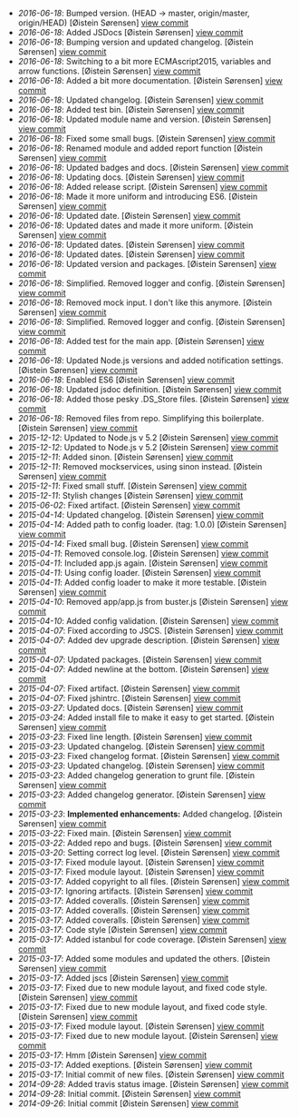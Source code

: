 * _2016-06-18_: Bumped version. (HEAD -> master, origin/master, origin/HEAD) [Øistein Sørensen] <a href="http://github.com/5orenso/node-simple-boilerplate/commit/c5a7c1d2fd116fc57c93c6fd87a721659c71fbf8">view commit</a>
* _2016-06-18_: Added JSDocs [Øistein Sørensen] <a href="http://github.com/5orenso/node-simple-boilerplate/commit/c1f7dbf5f9c29664c5c3abce638c4115e4ab084f">view commit</a>
* _2016-06-18_: Bumping version and updated changelog. [Øistein Sørensen] <a href="http://github.com/5orenso/node-simple-boilerplate/commit/1d3c791342a9b231667d9877a114bc474bb28ef3">view commit</a>
* _2016-06-18_: Switching to a bit more ECMAscript2015, variables and arrow functions. [Øistein Sørensen] <a href="http://github.com/5orenso/node-simple-boilerplate/commit/e2c1e756ecaeb0f08142a304da05512b08677512">view commit</a>
* _2016-06-18_: Added a bit more documentation. [Øistein Sørensen] <a href="http://github.com/5orenso/node-simple-boilerplate/commit/48c9d86bcda63d5bc4beee4a23f2f82f608be78f">view commit</a>
* _2016-06-18_: Updated changelog. [Øistein Sørensen] <a href="http://github.com/5orenso/node-simple-boilerplate/commit/e1d9cf1f14c0cf6337491de44673d4a9a2e498f9">view commit</a>
* _2016-06-18_: Added test bin. [Øistein Sørensen] <a href="http://github.com/5orenso/node-simple-boilerplate/commit/21269760a3e737cb26f07a5e41ac4f289c7f069c">view commit</a>
* _2016-06-18_: Updated module name and version. [Øistein Sørensen] <a href="http://github.com/5orenso/node-simple-boilerplate/commit/9b7243ff84e99eafe4d555332f47241b57bb1652">view commit</a>
* _2016-06-18_: Fixed some small bugs. [Øistein Sørensen] <a href="http://github.com/5orenso/node-simple-boilerplate/commit/2a846df06ad2581d090f234cbd05df88902bf6b0">view commit</a>
* _2016-06-18_: Renamed module and added report function [Øistein Sørensen] <a href="http://github.com/5orenso/node-simple-boilerplate/commit/528214294a2daeb3bd958ab94bc67e27248a6bed">view commit</a>
* _2016-06-18_: Updated badges and docs. [Øistein Sørensen] <a href="http://github.com/5orenso/node-simple-boilerplate/commit/6f6ac0f96a6b83d7c673dfb43d099075960fa10f">view commit</a>
* _2016-06-18_: Updating docs. [Øistein Sørensen] <a href="http://github.com/5orenso/node-simple-boilerplate/commit/780ec9f24d2bce5ede47d4bbb00d53724588916e">view commit</a>
* _2016-06-18_: Added release script. [Øistein Sørensen] <a href="http://github.com/5orenso/node-simple-boilerplate/commit/bf384bae5f289234a3fc723108e092cd4637b54f">view commit</a>
* _2016-06-18_: Made it more uniform and introducing ES6. [Øistein Sørensen] <a href="http://github.com/5orenso/node-simple-boilerplate/commit/849743bd0011ca634b07cc5c3a39731bc78cdf07">view commit</a>
* _2016-06-18_: Updated date. [Øistein Sørensen] <a href="http://github.com/5orenso/node-simple-boilerplate/commit/938fa6efe7ef443eea7e349ffe428711eb6d6ce6">view commit</a>
* _2016-06-18_: Updated dates and made it more uniform. [Øistein Sørensen] <a href="http://github.com/5orenso/node-simple-boilerplate/commit/69756ee386be2ac872d769a0770287c89973e797">view commit</a>
* _2016-06-18_: Updated dates. [Øistein Sørensen] <a href="http://github.com/5orenso/node-simple-boilerplate/commit/71187cacb2d6d44b7cf70ba91f95d3045568b79b">view commit</a>
* _2016-06-18_: Updated dates. [Øistein Sørensen] <a href="http://github.com/5orenso/node-simple-boilerplate/commit/974df1b60916293a285a6fef00b3725215cae664">view commit</a>
* _2016-06-18_: Updated version and packages. [Øistein Sørensen] <a href="http://github.com/5orenso/node-simple-boilerplate/commit/16cf7788d474448aea2a4f2732a3cef47ed16860">view commit</a>
* _2016-06-18_: Simplified. Removed logger and config. [Øistein Sørensen] <a href="http://github.com/5orenso/node-simple-boilerplate/commit/f3e0b2800502af7cd2d0744b1f8e28686235dd8f">view commit</a>
* _2016-06-18_: Removed mock input. I don't like this anymore. [Øistein Sørensen] <a href="http://github.com/5orenso/node-simple-boilerplate/commit/509264fd31cf940f2e167fb6ecb39ccc093692f5">view commit</a>
* _2016-06-18_: Simplified. Removed logger and config. [Øistein Sørensen] <a href="http://github.com/5orenso/node-simple-boilerplate/commit/0f989231922ae23250be0fef9a6c9659236a03ea">view commit</a>
* _2016-06-18_: Added test for the main app. [Øistein Sørensen] <a href="http://github.com/5orenso/node-simple-boilerplate/commit/41a6ed5a36bcae1bdeb86d9c2facf660a65c903a">view commit</a>
* _2016-06-18_: Updated Node.js versions and added notification settings. [Øistein Sørensen] <a href="http://github.com/5orenso/node-simple-boilerplate/commit/ee0792cdf1d382fce73acc26bd4ad0453f571554">view commit</a>
* _2016-06-18_: Enabled ES6 [Øistein Sørensen] <a href="http://github.com/5orenso/node-simple-boilerplate/commit/ffc93215b26e79f990cb0a4f992ac931b5680324">view commit</a>
* _2016-06-18_: Updated jsdoc definition. [Øistein Sørensen] <a href="http://github.com/5orenso/node-simple-boilerplate/commit/da867f2d0e94bc586e6c2c0a846687a8c377e148">view commit</a>
* _2016-06-18_: Added those pesky .DS_Store files. [Øistein Sørensen] <a href="http://github.com/5orenso/node-simple-boilerplate/commit/6b43bf9376fb94691b3cb9e6278d351dc8364e63">view commit</a>
* _2016-06-18_: Removed files from repo. Simplifying this boilerplate. [Øistein Sørensen] <a href="http://github.com/5orenso/node-simple-boilerplate/commit/11557f1cc69799fdf96b5109a8279644baa996a3">view commit</a>
* _2015-12-12_: Updated to Node.js v 5.2 [Øistein Sørensen] <a href="http://github.com/5orenso/node-simple-boilerplate/commit/70a02628ba103ed61c893aa6bedf417f40be0f3d">view commit</a>
* _2015-12-12_: Updated to Node.js v 5.2 [Øistein Sørensen] <a href="http://github.com/5orenso/node-simple-boilerplate/commit/a4e7248ac38114c4c6980c5b5d056e33ee052ca9">view commit</a>
* _2015-12-11_: Added sinon. [Øistein Sørensen] <a href="http://github.com/5orenso/node-simple-boilerplate/commit/1478a75f139054a2ef6b069f16bcca0d88df7756">view commit</a>
* _2015-12-11_: Removed mockservices, using sinon instead. [Øistein Sørensen] <a href="http://github.com/5orenso/node-simple-boilerplate/commit/b32a4b37d4543abc54960dbef9c58258701d02c1">view commit</a>
* _2015-12-11_: Fixed small stuff. [Øistein Sørensen] <a href="http://github.com/5orenso/node-simple-boilerplate/commit/2e8f1608129833ec8668c6d19425c8d90d5ad419">view commit</a>
* _2015-12-11_: Stylish changes [Øistein Sørensen] <a href="http://github.com/5orenso/node-simple-boilerplate/commit/e883046ec3ebdc627aa150f08e947e81a9c3c17d">view commit</a>
* _2015-06-02_: Fixed artifact. [Øistein Sørensen] <a href="http://github.com/5orenso/node-simple-boilerplate/commit/5fd985064a780ca6fcb731187065adb4d052332a">view commit</a>
* _2015-04-14_: Updated changelog. [Øistein Sørensen] <a href="http://github.com/5orenso/node-simple-boilerplate/commit/d49c90930dfc36f417478f6180ea1f6e8bb31014">view commit</a>
* _2015-04-14_: Added path to config loader. (tag: 1.0.0) [Øistein Sørensen] <a href="http://github.com/5orenso/node-simple-boilerplate/commit/e07897d733e4919d66bbf253b32eb1ae958f0a9c">view commit</a>
* _2015-04-14_: Fixed small bug. [Øistein Sørensen] <a href="http://github.com/5orenso/node-simple-boilerplate/commit/0578c567ceb1b9aae7b81f96b6330270273c85a7">view commit</a>
* _2015-04-11_: Removed console.log. [Øistein Sørensen] <a href="http://github.com/5orenso/node-simple-boilerplate/commit/8df97f2ebbb34b862b15ec85c4fa22b29181dc14">view commit</a>
* _2015-04-11_: Included app.js again. [Øistein Sørensen] <a href="http://github.com/5orenso/node-simple-boilerplate/commit/8abf97e882989cd313431e1f4023174880b36347">view commit</a>
* _2015-04-11_: Using config loader. [Øistein Sørensen] <a href="http://github.com/5orenso/node-simple-boilerplate/commit/7da7120d5d9d063c15928e66d5b5cb311b428e70">view commit</a>
* _2015-04-11_: Added config loader to make it more testable. [Øistein Sørensen] <a href="http://github.com/5orenso/node-simple-boilerplate/commit/061fa7db447f73a30dd89912c4ad9de7efd87d39">view commit</a>
* _2015-04-10_: Removed app/app.js from buster.js [Øistein Sørensen] <a href="http://github.com/5orenso/node-simple-boilerplate/commit/0bbc2732d2830f3a6c4200386119d1d375ecca01">view commit</a>
* _2015-04-10_: Added config validation. [Øistein Sørensen] <a href="http://github.com/5orenso/node-simple-boilerplate/commit/8e494de63fe345cb3f208a66238e73c87f2b44db">view commit</a>
* _2015-04-07_: Fixed according to JSCS. [Øistein Sørensen] <a href="http://github.com/5orenso/node-simple-boilerplate/commit/e7c71b29a33955f9573767d81b32428706d92391">view commit</a>
* _2015-04-07_: Added dev upgrade description. [Øistein Sørensen] <a href="http://github.com/5orenso/node-simple-boilerplate/commit/21bd3497e36cab4b3db2d38ce012a0246e01869c">view commit</a>
* _2015-04-07_: Updated packages. [Øistein Sørensen] <a href="http://github.com/5orenso/node-simple-boilerplate/commit/286ff83bd50b98abb479ec9433bcd05709f64b1e">view commit</a>
* _2015-04-07_: Added newline at the bottom. [Øistein Sørensen] <a href="http://github.com/5orenso/node-simple-boilerplate/commit/9bb8098e888c2d6a1de6aea0cad5db940619cce0">view commit</a>
* _2015-04-07_: Fixed artifact. [Øistein Sørensen] <a href="http://github.com/5orenso/node-simple-boilerplate/commit/d381385003887dfdfac8b54be5a7fea59a1e35da">view commit</a>
* _2015-04-07_: Fixed jshintrc. [Øistein Sørensen] <a href="http://github.com/5orenso/node-simple-boilerplate/commit/e37cec14870e3c5e6f6153b10702cb23c55ab40e">view commit</a>
* _2015-03-27_: Updated docs. [Øistein Sørensen] <a href="http://github.com/5orenso/node-simple-boilerplate/commit/60ffe91459066f862ecc85fa318628842490707b">view commit</a>
* _2015-03-24_: Added install file to make it easy to get started. [Øistein Sørensen] <a href="http://github.com/5orenso/node-simple-boilerplate/commit/4f6c6cc95246e0e7c7968e85b0799be4a42fe616">view commit</a>
* _2015-03-23_: Fixed line length. [Øistein Sørensen] <a href="http://github.com/5orenso/node-simple-boilerplate/commit/e9585cce2b14fc38583aeceadee9d9c3eaa6c326">view commit</a>
* _2015-03-23_: Updated changelog. [Øistein Sørensen] <a href="http://github.com/5orenso/node-simple-boilerplate/commit/bf9739da0be76ce949ed4a1661d072d760f8ab3f">view commit</a>
* _2015-03-23_: Fixed changelog format. [Øistein Sørensen] <a href="http://github.com/5orenso/node-simple-boilerplate/commit/a81b36ea25d8e4b8cc10c1e086bf731d565bd5f1">view commit</a>
* _2015-03-23_: Updated changelog. [Øistein Sørensen] <a href="http://github.com/5orenso/node-simple-boilerplate/commit/33f7e61a4c375d0c599727d01067686f37acc56a">view commit</a>
* _2015-03-23_: Added changelog generation to grunt file. [Øistein Sørensen] <a href="http://github.com/5orenso/node-simple-boilerplate/commit/0a14344ed2da363089773dbbdc41a226cb5f178a">view commit</a>
* _2015-03-23_: Added changelog generator. [Øistein Sørensen] <a href="http://github.com/5orenso/node-simple-boilerplate/commit/bb55c70a629a7a0f06aea6e13533bbb2543a8b20">view commit</a>
* _2015-03-23_: **Implemented enhancements:** Added changelog. [Øistein Sørensen] <a href="http://github.com/5orenso/node-simple-boilerplate/commit/292922e3264bfa16272dbfb00045e9bf648b12c9">view commit</a>
* _2015-03-22_: Fixed main. [Øistein Sørensen] <a href="http://github.com/5orenso/node-simple-boilerplate/commit/c60ea1a68570753698c426f88cc48275f49a0c94">view commit</a>
* _2015-03-22_: Added repo and bugs. [Øistein Sørensen] <a href="http://github.com/5orenso/node-simple-boilerplate/commit/b7b717df66da40fcb5fc27ecd5a019e40808a490">view commit</a>
* _2015-03-20_: Setting correct log level. [Øistein Sørensen] <a href="http://github.com/5orenso/node-simple-boilerplate/commit/ef5c2a7d5b17bb17a6eb0f0dd731d2eece8b45c9">view commit</a>
* _2015-03-17_: Fixed module layout. [Øistein Sørensen] <a href="http://github.com/5orenso/node-simple-boilerplate/commit/853eb42c1d20433a4c3af61b7fdff023ed75a398">view commit</a>
* _2015-03-17_: Fixed module layout. [Øistein Sørensen] <a href="http://github.com/5orenso/node-simple-boilerplate/commit/ae0b3f2168ab711e5e93d380a96240289067cc1b">view commit</a>
* _2015-03-17_: Added copyright to all files. [Øistein Sørensen] <a href="http://github.com/5orenso/node-simple-boilerplate/commit/acae25cbc6e80add9abff3ad1d9216fc59b30ad6">view commit</a>
* _2015-03-17_: Ignoring artifacts. [Øistein Sørensen] <a href="http://github.com/5orenso/node-simple-boilerplate/commit/49d7a1c8f1d5b17bb05f67c1f54c5abd6cdf6564">view commit</a>
* _2015-03-17_: Added coveralls. [Øistein Sørensen] <a href="http://github.com/5orenso/node-simple-boilerplate/commit/ae6c026d31bece860fe0b8c39f547a3a1cb1e531">view commit</a>
* _2015-03-17_: Added coveralls. [Øistein Sørensen] <a href="http://github.com/5orenso/node-simple-boilerplate/commit/acb57d12c1f4c9b9f687ca4efcc4e37ee759092f">view commit</a>
* _2015-03-17_: Added coveralls. [Øistein Sørensen] <a href="http://github.com/5orenso/node-simple-boilerplate/commit/f01b5e8a761bfebf3bb8866e0e96a12199d86d78">view commit</a>
* _2015-03-17_: Code style [Øistein Sørensen] <a href="http://github.com/5orenso/node-simple-boilerplate/commit/171492fd7877361ed54adcb62cb2ee169bad86fb">view commit</a>
* _2015-03-17_: Added istanbul for code coverage. [Øistein Sørensen] <a href="http://github.com/5orenso/node-simple-boilerplate/commit/4ae2f6499cd85f83443d98aa7c723719aef6104b">view commit</a>
* _2015-03-17_: Added some modules and updated the others. [Øistein Sørensen] <a href="http://github.com/5orenso/node-simple-boilerplate/commit/a8b1a8d252126c0792ea32d7fe20c86667591708">view commit</a>
* _2015-03-17_: Added jscs [Øistein Sørensen] <a href="http://github.com/5orenso/node-simple-boilerplate/commit/74d2967fa9ed4f865d42e7f7d2b6e355436cf313">view commit</a>
* _2015-03-17_: Fixed due to new module layout, and fixed code style. [Øistein Sørensen] <a href="http://github.com/5orenso/node-simple-boilerplate/commit/92a364ab4bdfd52fae6a39b537af3a809219a32c">view commit</a>
* _2015-03-17_: Fixed due to new module layout, and fixed code style. [Øistein Sørensen] <a href="http://github.com/5orenso/node-simple-boilerplate/commit/50c00da42bd56832f96f068269b916f0bc1343a7">view commit</a>
* _2015-03-17_: Fixed module layout. [Øistein Sørensen] <a href="http://github.com/5orenso/node-simple-boilerplate/commit/6276e7772b62fea227ff51c8547553ddb19ade20">view commit</a>
* _2015-03-17_: Fixed due to new module layout. [Øistein Sørensen] <a href="http://github.com/5orenso/node-simple-boilerplate/commit/22896264a0036ec8b5a3ae480bfd34f7b07dd07e">view commit</a>
* _2015-03-17_: Hmm [Øistein Sørensen] <a href="http://github.com/5orenso/node-simple-boilerplate/commit/286d0289955fc95b4f5945eca7e5e9d4e2dd7b8e">view commit</a>
* _2015-03-17_: Added exeptions. [Øistein Sørensen] <a href="http://github.com/5orenso/node-simple-boilerplate/commit/05f4cb100e80ef2e75ea6b31e7898bf4db270285">view commit</a>
* _2015-03-17_: Initial commit of new files. [Øistein Sørensen] <a href="http://github.com/5orenso/node-simple-boilerplate/commit/156a644d6b77c18d69b08431f690e3fd841c60ed">view commit</a>
* _2014-09-28_: Added travis status image. [Øistein Sørensen] <a href="http://github.com/5orenso/node-simple-boilerplate/commit/775301d9fed7788cbb96ed9304537aae5003409b">view commit</a>
* _2014-09-28_: Initial commit. [Øistein Sørensen] <a href="http://github.com/5orenso/node-simple-boilerplate/commit/513354651443c6396e843429694b3f292ce5c3c6">view commit</a>
* _2014-09-26_: Initial commit [Øistein Sørensen] <a href="http://github.com/5orenso/node-simple-boilerplate/commit/dcfab116c3433f0cf897b140dbbb60063d3ffbf6">view commit</a>